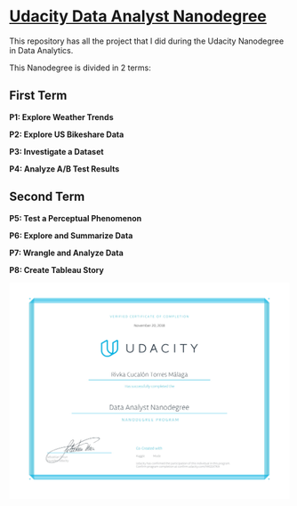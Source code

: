 # [Udacity Data Analyst Nanodegree](https://www.udacity.com/course/data-analyst-nanodegree--nd002)

This repository has all the project that I did during the Udacity Nanodegree in Data Analytics.

This Nanodegree is divided in 2 terms:

## First Term
**P1: Explore Weather Trends**

**P2: Explore US Bikeshare Data**

**P3: Investigate a Dataset**

**P4: Analyze A/B Test Results**

## Second Term
**P5: Test a Perceptual Phenomenon**

**P6: Explore and Summarize Data**

**P7: Wrangle and Analyze Data**

**P8: Create Tableau Story**

![alt text](https://github.com/riv46/Data-Analyst-Nanodegree-Udacity/blob/master/Udacity_Certificate.jpg)
